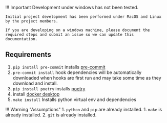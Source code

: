 !!! Important
    Development under windows has not been tested.

    Initial project development has been performed under MacOS and Linux by the project members.

    If you are developing on a windows machine, please document the required steps and submit an issue so we can update this documentation.

## Requirements

1. `pip install pre-commit` installs [pre-commit](https://pre-commit.com)
2. `pre-commit install`     hook dependencies will be automatically downloaded when hooks are first run and may take some time as they download and install.
3. `pip install poetry`     installs [poetry](https://python-poetry.org/docs/)
4. install [docker desktop](https://www.docker.com/)
6. `make install` Installs python virtual env and dependencies

!!! Warning "Assumptions"
    1. `python` and `pip` are already installed.
    1. `make` is already installed.
    2. `git` is already installed.
